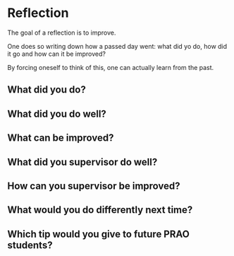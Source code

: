 # Reflection

The goal of a reflection is to improve.

One does so writing down how a passed day went:
what did yo do, how did it go and how can it be improved?

By forcing oneself to think of this, one can actually learn from the past.

## What did you do?

## What did you do well?

## What can be improved?

## What did you supervisor do well?

## How can you supervisor be improved?

## What would you do differently next time?

## Which tip would you give to future PRAO students?
